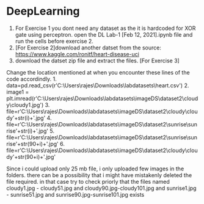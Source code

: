 # DeepLearning

1. For Exercise 1 you dont need any dataset as the it is hardcoded for XOR gate using perceptron. open the DL Lab-1 [Feb 12, 2021].ipynb file and run the cells before exercise 2.
2. [For Exercise 2]download another datset from the source: https://www.kaggle.com/ronitf/heart-disease-uci 
3. download the datset zip file and extract the files. [For Exercise 3]



Change the location mentioned at when you encounter these lines of the code accordindly. 
          1. data=pd.read_csv(r'C:\Users\rajes\Downloads\labdatasets\heart.csv')
          2. image1 = plt.imread(r'C:\Users\rajes\Downloads\labdatasets\imageDS\dataset2\cloudy\cloudy1.jpg')
          3. file=r'C:\Users\rajes\Downloads\labdatasets\imageDS\dataset2\cloudy\cloudy'+str(i)+'.jpg'
          4. file=r'C:\Users\rajes\Downloads\labdatasets\imageDS\dataset2\sunrise\sunrise'+str(i)+'.jpg'
          5. file=r'C:\Users\rajes\Downloads\labdatasets\imageDS\dataset2\sunrise\sunrise'+str(90+i)+'.jpg'
          6. file=r'C:\Users\rajes\Downloads\labdatasets\imageDS\dataset2\cloudy\cloudy'+str(90+i)+'.jpg'
          
 Since i could upload only 25 mb file, i only uploaded few images in the folders. there can be a possibility that i might have mistakenly deleted the file required.
 in that case try to check priorly that the files named cloudy1.jpg - cloudy51.jpg and cloudy90.jpg-cloudy101.jpg and  sunrise1.jpg - sunrise51.jpg and 
 sunrise90.jpg-sunrise101.jpg  exists

